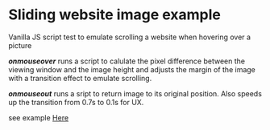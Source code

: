 # Sliding website image example

Vanilla JS script test to emulate scrolling a website when hovering over a picture

**_onmouseover_** runs a script to calulate the pixel difference between the viewing window and the image height and adjusts the margin of the image with a transition effect to emulate scrolling.

**_onmouseout_** runs a sript to return image to its original position. Also speeds up the transition from 0.7s to 0.1s for UX.

see example [Here](https://elegant-ardinghelli-98236a.netlify.app/)
